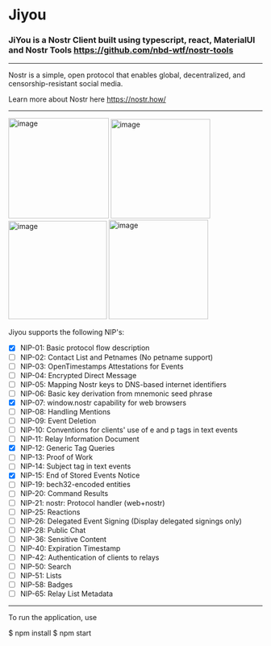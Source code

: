 # Jiyou
### JiYou is a Nostr Client built using typescript, react, MaterialUI and Nostr Tools https://github.com/nbd-wtf/nostr-tools

---

Nostr is a simple, open protocol that enables global, decentralized, and censorship-resistant social media.

Learn more about Nostr here https://nostr.how/

---

<p float="left">
  <img width="199" alt="image" src="https://user-images.githubusercontent.com/91898542/229324010-e2e74431-e208-4072-bda9-c39c3585a5cc.png">
  <img width="197" alt="image" src="https://user-images.githubusercontent.com/91898542/229324019-0bc85942-37ca-4182-95fe-be664ff60710.png">
  <img width="195" alt="image" src="https://user-images.githubusercontent.com/91898542/229324036-c95470b5-9292-4454-b785-7085c9e87e33.png">
  <img width="197" alt="image" src="https://user-images.githubusercontent.com/91898542/229324052-bda99909-664d-47fd-89cf-1b7cf0f4465d.png">
</p>

Jiyou supports the following NIP's:

  - [x] NIP-01: Basic protocol flow description
  - [ ] NIP-02: Contact List and Petnames (No petname support)
  - [ ] NIP-03: OpenTimestamps Attestations for Events
  - [ ] NIP-04: Encrypted Direct Message
  - [ ] NIP-05: Mapping Nostr keys to DNS-based internet identifiers
  - [ ] NIP-06: Basic key derivation from mnemonic seed phrase
  - [X] NIP-07: window.nostr capability for web browsers
  - [ ] NIP-08: Handling Mentions
  - [ ] NIP-09: Event Deletion
  - [ ] NIP-10: Conventions for clients' use of e and p tags in text events
  - [ ] NIP-11: Relay Information Document
  - [X] NIP-12: Generic Tag Queries
  - [ ] NIP-13: Proof of Work
  - [ ] NIP-14: Subject tag in text events
  - [X] NIP-15: End of Stored Events Notice
  - [ ] NIP-19: bech32-encoded entities
  - [ ] NIP-20: Command Results
  - [ ] NIP-21: nostr: Protocol handler (web+nostr)
  - [ ] NIP-25: Reactions
  - [ ] NIP-26: Delegated Event Signing (Display delegated signings only)
  - [ ] NIP-28: Public Chat
  - [ ] NIP-36: Sensitive Content
  - [ ] NIP-40: Expiration Timestamp
  - [ ] NIP-42: Authentication of clients to relays
  - [ ] NIP-50: Search
  - [ ] NIP-51: Lists
  - [ ] NIP-58: Badges
  - [ ] NIP-65: Relay List Metadata
  
---
To run the application, use

$ npm install
$ npm start

